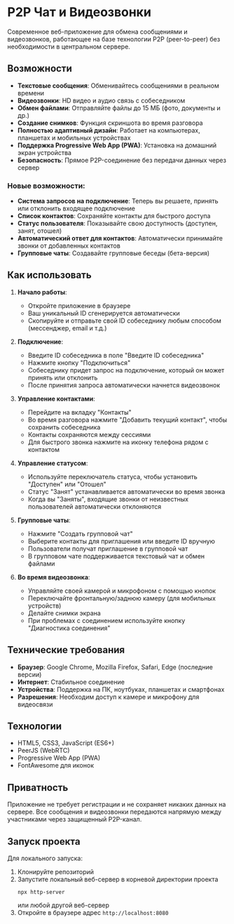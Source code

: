 # P2P Чат и Видеозвонки

Современное веб-приложение для обмена сообщениями и видеозвонков, работающее на базе технологии P2P (peer-to-peer) без необходимости в центральном сервере.

## Возможности

- **Текстовые сообщения**: Обменивайтесь сообщениями в реальном времени
- **Видеозвонки**: HD видео и аудио связь с собеседником
- **Обмен файлами**: Отправляйте файлы до 15 МБ (фото, документы и др.)
- **Создание снимков**: Функция скриншота во время разговора
- **Полностью адаптивный дизайн**: Работает на компьютерах, планшетах и мобильных устройствах
- **Поддержка Progressive Web App (PWA)**: Установка на домашний экран устройства
- **Безопасность**: Прямое P2P-соединение без передачи данных через сервер

### Новые возможности:

- **Система запросов на подключение**: Теперь вы решаете, принять или отклонить входящее подключение
- **Список контактов**: Сохраняйте контакты для быстрого доступа
- **Статус пользователя**: Показывайте свою доступность (доступен, занят, отошел)
- **Автоматический ответ для контактов**: Автоматически принимайте звонки от добавленных контактов
- **Групповые чаты**: Создавайте групповые беседы (бета-версия)

## Как использовать

1. **Начало работы**:
   - Откройте приложение в браузере
   - Ваш уникальный ID сгенерируется автоматически
   - Скопируйте и отправьте свой ID собеседнику любым способом (мессенджер, email и т.д.)

2. **Подключение**:
   - Введите ID собеседника в поле "Введите ID собеседника"
   - Нажмите кнопку "Подключиться"
   - Собеседнику придет запрос на подключение, который он может принять или отклонить
   - После принятия запроса автоматически начнется видеозвонок

3. **Управление контактами**:
   - Перейдите на вкладку "Контакты"
   - Во время разговора нажмите "Добавить текущий контакт", чтобы сохранить собеседника
   - Контакты сохраняются между сессиями
   - Для быстрого звонка нажмите на иконку телефона рядом с контактом

4. **Управление статусом**:
   - Используйте переключатель статуса, чтобы установить "Доступен" или "Отошел"
   - Статус "Занят" устанавливается автоматически во время звонка
   - Когда вы "Заняты", входящие звонки от неизвестных пользователей автоматически отклоняются

5. **Групповые чаты**:
   - Нажмите "Создать групповой чат"
   - Выберите контакты для приглашения или введите ID вручную
   - Пользователи получат приглашение в групповой чат
   - В групповом чате поддерживается текстовый чат и обмен файлами

6. **Во время видеозвонка**:
   - Управляйте своей камерой и микрофоном с помощью кнопок
   - Переключайте фронтальную/заднюю камеру (для мобильных устройств)
   - Делайте снимки экрана
   - При проблемах с соединением используйте кнопку "Диагностика соединения"

## Технические требования

- **Браузер**: Google Chrome, Mozilla Firefox, Safari, Edge (последние версии)
- **Интернет**: Стабильное соединение
- **Устройства**: Поддержка на ПК, ноутбуках, планшетах и смартфонах
- **Разрешения**: Необходим доступ к камере и микрофону для видеосвязи

## Технологии

- HTML5, CSS3, JavaScript (ES6+)
- PeerJS (WebRTC)
- Progressive Web App (PWA)
- FontAwesome для иконок

## Приватность

Приложение не требует регистрации и не сохраняет никаких данных на сервере. Все сообщения и видеозвонки передаются напрямую между участниками через защищенный P2P-канал.

## Запуск проекта

Для локального запуска:

1. Клонируйте репозиторий
2. Запустите локальный веб-сервер в корневой директории проекта
   ```
   npx http-server
   ```
   или любой другой веб-сервер
3. Откройте в браузере адрес `http://localhost:8080` 